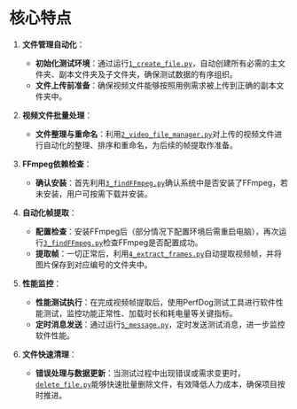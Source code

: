 # 核心特点

1. **文件管理自动化**：
   - **初始化测试环境**：通过运行[`1_create_file.py`](Windows-Automation-Scripts/自动化操作/1_create_file.py)，自动创建所有必需的主文件夹、副本文件夹及子文件夹，确保测试数据的有序组织。
   - **文件上传前准备**：确保视频文件能够按照用例需求被上传到正确的副本文件夹中。

2. **视频文件批量处理**：
   - **文件整理与重命名**：利用[`2_video_file_manager.py`](自动化操作/2_video_file_manager.py)对上传的视频文件进行自动化的整理、排序和重命名，为后续的帧提取作准备。

3. **FFmpeg依赖检查**：
   - **确认安装**：首先利用[`3_findFFmpeg.py`](自动化操作/3_findFFmpeg.py)确认系统中是否安装了FFmpeg，若未安装，用户可按需下载并安装。

4. **自动化帧提取**：
   - **配置检查**：安装FFmpeg后（部分情况下配置环境后需重启电脑），再次运行[`3_findFFmpeg.py`](自动化操作/3_findFFmpeg.py)检查FFmpeg是否配置成功。
   - **提取帧**：一切正常后，利用[`4_extract_frames.py`](自动化操作/4_extract_frames.py)自动提取视频帧，并将图片保存到对应编号的文件夹中。

5. **性能监控**：
   - **性能测试执行**：在完成视频帧提取后，使用PerfDog测试工具进行软件性能测试，监控功能正常性、加载时长和耗电量等关键指标。
   - **定时消息发送**：通过运行[`5_message.py`](自动化操作/5_message.py)，定时发送测试消息，进一步监控软件性能。

6. **文件快速清理**：
   - **错误处理与数据更新**：当测试过程中出现错误或需求变更时，[`delete_file.py`](自动化操作/delete_file.py)能够快速批量删除文件，有效降低人力成本，确保项目按时推进。
